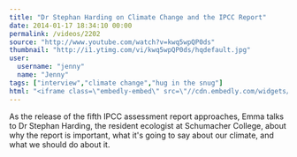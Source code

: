 ```yaml
---
title: "Dr Stephan Harding on Climate Change and the IPCC Report"
date: 2014-01-17 18:34:10 00:00
permalink: /videos/2202
source: "http://www.youtube.com/watch?v=kwq5wpQP0ds"
thumbnail: "http://i1.ytimg.com/vi/kwq5wpQP0ds/hqdefault.jpg"
user:
  username: "jenny"
  name: "Jenny"
tags: ["interview","climate change","hug in the snug"]
html: "<iframe class=\"embedly-embed\" src=\"//cdn.embedly.com/widgets/media.html?src=http%3A%2F%2Fwww.youtube.com%2Fembed%2Fkwq5wpQP0ds%3Fwmode%3Dtransparent%26feature%3Doembed&url=http%3A%2F%2Fwww.youtube.com%2Fwatch%3Fv%3Dkwq5wpQP0ds&image=http%3A%2F%2Fi1.ytimg.com%2Fvi%2Fkwq5wpQP0ds%2Fhqdefault.jpg&key=950020ba825211e1a0764040d3dc5c07&type=text%2Fhtml&schema=youtube\" width=\"854\" height=\"480\" scrolling=\"no\" frameborder=\"0\" allowfullscreen></iframe>"
---
```


As the release of the fifth IPCC assessment report approaches, Emma talks to Dr Stephan Harding, the resident ecologist at Schumacher College, about why the report is important, what it's going to say about our climate, and what we should do about it.